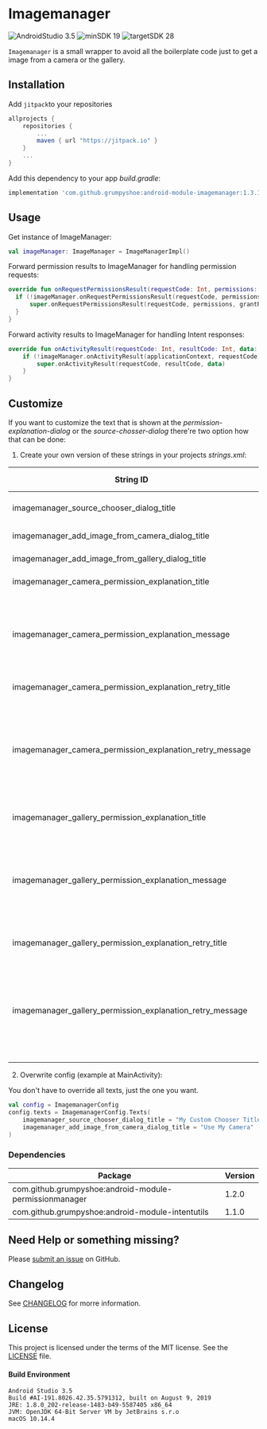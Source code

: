 
# Imagemanager

![AndroidStudio 3.5](https://img.shields.io/badge/Android_Studio-3.5-brightgreen.svg)
![minSDK 19](https://img.shields.io/badge/minSDK-API_19-orange.svg?style=flat)
![targetSDK 28](https://img.shields.io/badge/targetSDK-API_28-blue.svg)

`Imagemanager` is a small wrapper to avoid all the boilerplate code just to get a image from a camera or the gallery.

## Installation

Add `jitpack`to your repositories
```gradle
allprojects {
    repositories {
        ...
        maven { url "https://jitpack.io" }
    }
    ...
}
```

Add this dependency to your app _build.gradle_:
```gradle
implementation 'com.github.grumpyshoe:android-module-imagemanager:1.3.1'
```

## Usage

Get instance of ImageManager:
```kotlin
val imageManager: ImageManager = ImageManagerImpl()
```

Forward permission results to ImageManager for handling permission requests:
```kotlin
override fun onRequestPermissionsResult(requestCode: Int, permissions: Array<out String>, grantResults: IntArray) {
  if (!imageManager.onRequestPermissionsResult(requestCode, permissions, grantResults)) {
      super.onRequestPermissionsResult(requestCode, permissions, grantResults)
  }
}
```


Forward activity results to ImageManager for handling Intent responses:
```kotlin
override fun onActivityResult(requestCode: Int, resultCode: Int, data: Intent?) {
    if (!imageManager.onActivityResult(applicationContext, requestCode, resultCode, data)) {
        super.onActivityResult(requestCode, resultCode, data)
    }
}
```

## Customize

If you want to customize the text that is shown at the _permission-explanation-dialog_ or the _source-chosser-dialog_ there're two option how that can be done:

1. Create your own version of these strings in your projects _strings.xml_:

| String ID  | Default value |
| ------------ | ------------ |
| imagemanager_source_chooser_dialog_title | Choose image source |
| imagemanager_add_image_from_camera_dialog_title | Create new image |
| imagemanager_add_image_from_gallery_dialog_title | Add from gallery |
| imagemanager_camera_permission_explanation_title | Camera Permission |
| imagemanager_camera_permission_explanation_message | The App needs the Camera Permission to be able to create new images |
| imagemanager_camera_permission_explanation_retry_title | Camera Permission |
| imagemanager_camera_permission_explanation_retry_message | Without this permission you will not be able to get new images from your camera. |
| imagemanager_gallery_permission_explanation_title | External Storage Permission |
| imagemanager_gallery_permission_explanation_message | The App needs access to your external storage to be able to show your images. |
| imagemanager_gallery_permission_explanation_retry_title | External Storage Permission |
| imagemanager_gallery_permission_explanation_retry_message | Without this permission you will not be able to get new images from your gallery. |

2. Overwrite config (example at MainActivity):

You don't have  to override all texts, just the one you want.
```kotlin
val config = ImagemanagerConfig
config.texts = ImagemanagerConfig.Texts(
    imagemanager_source_chooser_dialog_title = "My Custom Chooser Title",
    imagemanager_add_image_from_camera_dialog_title = "Use My Camera"
)
```



### Dependencies
| Package  | Version  |
| ------------ | ------------ |
| com.github.grumpyshoe:android-module-permissionmanager  | 1.2.0  |
| com.github.grumpyshoe:android-module-intentutils | 1.1.0  |


## Need Help or something missing?

Please [submit an issue](https://github.com/grumpyshoe/android-module-imagemanager/issues) on GitHub.


## Changelog

See [CHANGELOG](CHANGELOG.md) for morre information.

## License

This project is licensed under the terms of the MIT license. See the [LICENSE](LICENSE) file.


#### Build Environment
```
Android Studio 3.5
Build #AI-191.8026.42.35.5791312, built on August 9, 2019
JRE: 1.8.0_202-release-1483-b49-5587405 x86_64
JVM: OpenJDK 64-Bit Server VM by JetBrains s.r.o
macOS 10.14.4
```
